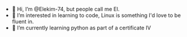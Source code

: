 - 👋 Hi, I’m @Elekim-74, but people call me El.
- 👀 I’m interested in learning to code, Linux is something I'd love to be fluent in.
- 🌱 I’m currently learning python as part of a certificate IV
